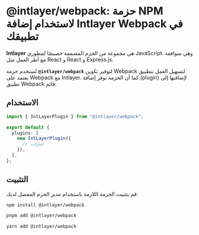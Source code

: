 # @intlayer/webpack: حزمة NPM لاستخدام إضافة Intlayer Webpack في تطبيقك

**Intlayer** هي مجموعة من الحزم المصممة خصيصًا لمطوري JavaScript. وهي متوافقة مع أطر العمل مثل React و React و Express.js.

تُستخدم حزمة **`@intlayer/webpack`** لتوفير تكوين Webpack لتسهيل العمل بتطبيق يعتمد على Webpack مع Intlayer. كما أن الحزمة توفر إضافة (plugin) لإضافتها إلى تطبيق Webpack قائم.

## الاستخدام

```ts
import { IntLayerPlugin } from "@intlayer/webpack";

export default {
  plugins: [
    new IntLayerPlugin({
      // خيارات
    }),
  ],
};
```

## التثبيت

قم بتثبيت الحزمة اللازمة باستخدام مدير الحزم المفضل لديك:

```bash packageManager="npm"
npm install @intlayer/webpack
```

```bash packageManager="pnpm"
pnpm add @intlayer/webpack
```

```bash packageManager="yarn"
yarn add @intlayer/webpack
```
